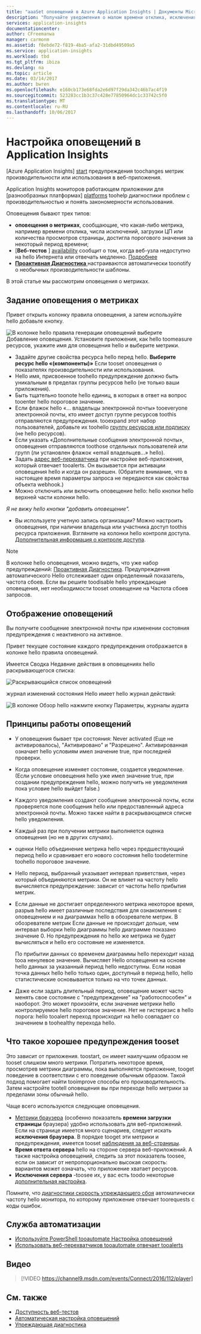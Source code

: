 ```yaml
---
title: "aaaSet оповещений в Azure Application Insights | Документы Microsoft"
description: "Получайте уведомления о малом времени отклика, исключениях или других изменениях производительности или использования в веб-приложении."
services: application-insights
documentationcenter: 
author: CFreemanwa
manager: carmonm
ms.assetid: f8ebde72-f819-4ba5-afa2-31dbd49509a5
ms.service: application-insights
ms.workload: tbd
ms.tgt_pltfrm: ibiza
ms.devlang: na
ms.topic: article
ms.date: 03/14/2017
ms.author: bwren
ms.openlocfilehash: e160cb173e68fda2e6d97f29da342c46b7ac4f19
ms.sourcegitcommit: 523283cc1b3c37c428e77850964dc1c33742c5f0
ms.translationtype: MT
ms.contentlocale: ru-RU
ms.lasthandoff: 10/06/2017
---
```

# <a name="set-alerts-in-application-insights"></a>Настройка оповещений в Application Insights
[Azure Application Insights] [ start] предупреждения toochanges метрик производительности или использования в веб-приложения. 

Application Insights мониторов работающем приложении для [разнообразных платформах] [ platforms] toohelp диагностики проблем с производительностью и понять закономерности использования.

Оповещения бывают трех типов:

* **оповещения о метриках**, сообщающие, что какая-либо метрика, например времени отклика, числа исключений, загрузки ЦП или количества просмотров страницы, достигла порогового значения за некоторый период времени; 
* [**Веб-тестов** ] [ availability] сообщит о том, когда веб-узла недоступно на hello Интернета или отвечать медленно. [Подробнее][availability]
* [**Проактивная Диагностика** ](app-insights-proactive-diagnostics.md) настраиваются автоматически toonotify о необычных производительности шаблоны.

В этой статье мы рассмотрим оповещения о метриках.

## <a name="set-a-metric-alert"></a>Задание оповещения о метриках
Привет открыть колонку правила оповещения, а затем используйте hello добавьте кнопку. 

![В колонке hello правила генерации оповещений выберите Добавление оповещения. Установите приложения, как hello toomeasure ресурсов, укажите имя для оповещения hello и выберите метрики.](./media/app-insights-alerts/01-set-metric.png)

* Задайте другие свойства ресурса hello перед hello. **Выберите ресурс hello «(компоненты)»** Если tooset оповещения о показателях производительности или использования.
* Hello имя, присвоенное toohello предупреждение должно быть уникальным в пределах группы ресурсов hello (не только ваши приложения).
* Быть тщательно toonote hello единиц, в которых в ответ на вопрос tooenter hello пороговое значение.
* Если флажок hello «... владельцы электронной почты» tooeveryone электронной почты, кто имеет доступ группе ресурсов toothis отправляются предупреждения. tooexpand этот набор пользователей, добавьте их toohello [группу ресурсов или подписку](app-insights-resources-roles-access-control.md) (не hello ресурсов).
* Если указать «Дополнительные сообщения электронной почты», оповещения отправляются toothose отдельных пользователей или групп (ли установлен флажок «email владельцев...» hello). 
* Задать [адрес веб-перехватчика](../monitoring-and-diagnostics/insights-webhooks-alerts.md) при настройке веб-приложения, который отвечает tooalerts. Он вызывается при активации оповещения hello и когда он разрешен. (Обратите внимание, что в настоящее время параметры запроса не передаются как свойства объекта webhook.)
* Можно отключить или включить оповещение hello: hello кнопки hello верхней части колонки hello.

*Я не вижу hello кнопки "добавить оповещение".* 

* Вы используете учетную запись организации? Можно настроить оповещения, при наличии владельца или участника доступ toothis ресурса приложения. Взгляните на колонки hello контроля доступа. [Дополнительная информация о контроле доступа][roles].

> [!NOTE]
> В колонке hello оповещения, можно видеть, что уже набор предупреждений: [Проактивная Диагностика](app-insights-proactive-failure-diagnostics.md). Предупреждения автоматического Hello отслеживает один определенный показатель, частота сбоев. Если вы решите toodisable hello упреждающие оповещения, нет необходимости tooset оповещение на Частота сбоев запросов. 
> 
> 

## <a name="see-your-alerts"></a>Отображение оповещений
Вы получите сообщение электронной почты при изменении состояния предупреждения с неактивного на активное. 

Привет текущее состояние каждого предупреждения отображается в колонке hello правила оповещений.

Имеется Сводка Недавние действия в оповещениях hello раскрывающегося списка:

![Раскрывающийся список оповещений](./media/app-insights-alerts/010-alert-drop.png)

журнал изменений состояния Hello имеет hello журнал действий:

![В колонке Обзор hello нажмите кнопку Параметры, журналы аудита](./media/app-insights-alerts/09-alerts.png)

## <a name="how-alerts-work"></a>Принципы работы оповещений
* У оповещения бывает три состояния: Never activated (Еще не активировалось), "Активировано" и "Разрешено". Активированная означает hello условиям имел значение true, при последней проверки.
* Когда оповещение изменяет состояние, создается уведомление. (Если условие оповещения hello уже имел значение true, при создании предупреждения hello, можно получить не уведомления пока условие hello выйдет false.)
* Каждого уведомления создают сообщение электронной почты, если проверяется поле сообщения hello или предоставленный адреса электронной почты. Можно также найти в раскрывающемся списке hello уведомления.
* Каждый раз при получении метрики выполняется оценка оповещения (но не в других случаях).
* оценки Hello объединение метрика hello через предшествующий период hello и сравнивает его нового состояния hello toodetermine toohello пороговое значение.
* Hello период, выбранный указывает интервал приветствия, через который объединяются метрики. Он не влияет на частоту hello вычисляется предупреждение: зависит от частоты hello прибытия метрик.
* Если данные не достигает определенного метрика некоторое время, разрыв hello имеет различные последствия для ознакомления с оповещением и на диаграммах hello в обозревателе метрик. В обозревателе метрик Если данные не происходит дольше, чем интервал выборки hello диаграммы hello диаграмме показано значение 0. Но предупреждения по hello же метрика не будет вычисляться и hello его состояние не изменяется. 
  
    По прибытии данных со временем диаграммы hello переходит назад tooa ненулевое значение. Вычисляет Hello оповещения на основе hello данных за указанный период hello недоступны. Если новая точка данных hello hello только один, доступный в период hello, hello статистические основывается только на что точек данных.
* Даже если задать длительный период, оповещение может часто менять свое состояние с "предупреждение" на "работоспособен" и наоборот. Это может произойти, если значение метрики hello контролируемое hello пороговое значение. Нет не гистерезис в hello порога: hello tooalert переход происходит на hello совпадает со значением в toohealthy перехода hello.

## <a name="what-are-good-alerts-tooset"></a>Что такое хорошее предупреждения tooset
Это зависит от приложения. toostart, он имеет наилучшим образом не tooset слишком много метрики. Потратить некоторое время, просмотрев метрики диаграммы, пока выполняется приложение, tooget поведение в соответствии с его поведение обычным образом. Такой подход помогает найти tooimprove способы его производительность. Затем настройте tootell оповещения вы при переходе hello метрики за пределами зоны обычный hello. 

Чаще всего используются следующие оповещения.

* [Метрики браузера][client] (особенно показатель **времени загрузки страницы** браузера) удобно использовать для веб-приложений. Если на странице имеется много сценариев, следует искать **исключения браузера**. В порядке tooget эти метрики и предупреждения, имеется tooset [наблюдения за веб-страницы][client].
* **Время ответа сервера** hello на стороне сервера веб-приложений. А также настройка оповещений, следить за этот показатель toosee, если он зависит от непропорционально высокая скорость: вариантов может означать, что приложение хватает ресурсов. 
* **Исключения сервера** -toosee их, у вас есть toodo некоторые [дополнительная настройка](app-insights-asp-net-exceptions.md).

Помните, что [диагностики скорость упреждающего сбоя](app-insights-proactive-failure-diagnostics.md) автоматически частоту hello монитора, по которому приложение отвечает toorequests с коды ошибок. 

## <a name="automation"></a>Служба автоматизации
* [Используйте PowerShell tooautomate Настройка оповещений](app-insights-powershell-alerts.md)
* [Использовать веб-перехватчиков tooautomate отвечает tooalerts](../monitoring-and-diagnostics/insights-webhooks-alerts.md)

## <a name="video"></a>Видео

> [!VIDEO https://channel9.msdn.com/events/Connect/2016/112/player]

## <a name="see-also"></a>См. также
* [Доступность веб-тестов](app-insights-monitor-web-app-availability.md)
* [Автоматическая настройка оповещений](app-insights-powershell-alerts.md)
* [Упреждающая диагностика](app-insights-proactive-diagnostics.md) 

<!--Link references-->

[availability]: app-insights-monitor-web-app-availability.md
[client]: app-insights-javascript.md
[platforms]: app-insights-platforms.md
[roles]: app-insights-resources-roles-access-control.md
[start]: app-insights-overview.md


